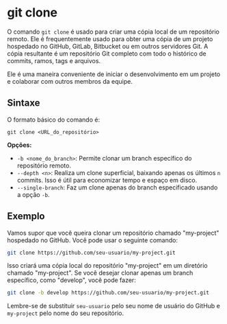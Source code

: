 # git clone

O comando `git clone` é usado para criar uma cópia local de um repositório remoto. Ele é frequentemente usado para obter uma cópia de um projeto hospedado no GitHub, GitLab, Bitbucket ou em outros servidores Git. A cópia resultante é um repositório Git completo com todo o histórico de commits, ramos, tags e arquivos.

Ele é uma maneira conveniente de iniciar o desenvolvimento em um projeto e colaborar com outros membros da equipe.

## **Sintaxe**

O formato básico do comando é:

```
git clone <URL_do_repositório>
```

**Opções:**

- `-b <nome_do_branch>`: Permite clonar um branch específico do repositório remoto.
- `--depth <n>`: Realiza um clone superficial, baixando apenas os últimos `n` commits. Isso é útil para economizar tempo e espaço em disco.
- `--single-branch`: Faz um clone apenas do branch especificado usando a opção `-b`.

## **Exemplo**

Vamos supor que você queira clonar um repositório chamado "my-project" hospedado no GitHub. Você pode usar o seguinte comando:

```bash
git clone https://github.com/seu-usuario/my-project.git
```

Isso criará uma cópia local do repositório "my-project" em um diretório chamado "my-project". Se você desejar clonar apenas um branch específico, como "develop", você pode fazer:

```bash
git clone -b develop https://github.com/seu-usuario/my-project.git
```

Lembre-se de substituir `seu-usuario` pelo seu nome de usuário do GitHub e `my-project` pelo nome do seu repositório.